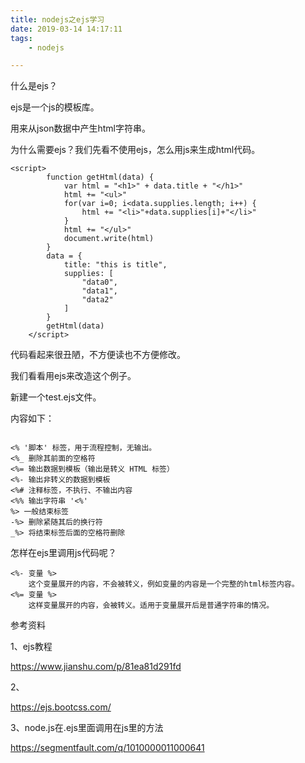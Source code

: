 ```yaml
---
title: nodejs之ejs学习
date: 2019-03-14 14:17:11
tags:
	- nodejs

---
```




什么是ejs？

ejs是一个js的模板库。

用来从json数据中产生html字符串。

为什么需要ejs？我们先看不使用ejs，怎么用js来生成html代码。

```
<script>
        function getHtml(data) {
            var html = "<h1>" + data.title + "</h1>"
            html += "<ul>"
            for(var i=0; i<data.supplies.length; i++) {
                html += "<li>"+data.supplies[i]+"</li>"
            }
            html += "</ul>"
            document.write(html)
        }
        data = {
            title: "this is title",
            supplies: [
                "data0",
                "data1",
                "data2"
            ]
        }
        getHtml(data)
    </script>
```

代码看起来很丑陋，不方便读也不方便修改。

我们看看用ejs来改造这个例子。

新建一个test.ejs文件。

内容如下：

```

```



```
<% '脚本' 标签，用于流程控制，无输出。
<%_ 删除其前面的空格符
<%= 输出数据到模板（输出是转义 HTML 标签）
<%- 输出非转义的数据到模板
<%# 注释标签，不执行、不输出内容
<%% 输出字符串 '<%'
%> 一般结束标签
-%> 删除紧随其后的换行符
_%> 将结束标签后面的空格符删除
```



怎样在ejs里调用js代码呢？



```
<%- 变量 %>
	这个变量展开的内容，不会被转义，例如变量的内容是一个完整的html标签内容。
<%= 变量 %>
	这样变量展开的内容，会被转义。适用于变量展开后是普通字符串的情况。
```



参考资料

1、ejs教程

https://www.jianshu.com/p/81ea81d291fd

2、

https://ejs.bootcss.com/

3、node.js在.ejs里面调用在js里的方法

https://segmentfault.com/q/1010000011000641